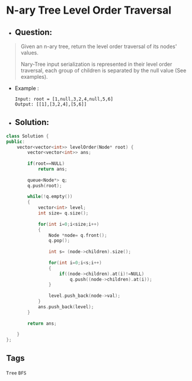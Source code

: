 # N-ary Tree Level Order Traversal
- ## Question:
>Given an n-ary tree, return the level order traversal of its nodes' values.
>
>Nary-Tree input serialization is represented in their level order traversal, each group of children is separated by the null value (See examples).

- Example :

      Input: root = [1,null,3,2,4,null,5,6]
      Output: [[1],[3,2,4],[5,6]]
      
- ## Solution:
```cpp
class Solution {
public:
    vector<vector<int>> levelOrder(Node* root) {
        vector<vector<int>> ans;
        
        if(root==NULL)
            return ans;
        
        queue<Node*> q;
        q.push(root);
        
        while(!q.empty())
        {
            vector<int> level;
            int size= q.size();
            
            for(int i=0;i<size;i++)
            {
                Node *node= q.front();
                q.pop();
                
                int s= (node->children).size();
                
                for(int i=0;i<s;i++)
                {
                    if((node->children).at(i)!=NULL)
                        q.push((node->children).at(i));
                }
                
                level.push_back(node->val);
            }
            ans.push_back(level);
        }
        
        return ans;
        
    }
};
```

## Tags

`Tree` `BFS`
